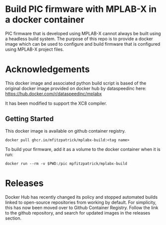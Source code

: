 # Build PIC firmware with MPLAB-X in a docker container
PIC firmware that is developed using MPLAB-X cannot always be built using a
headless build system. The purpose of this repo is to provide a docker image
which can be used to configure and build firmware that is configured using
MPLAB-X project files.

# Acknowledgements
This docker image and associated python build script is based of the original
docker image provided on docker hub by dataspeedinc here:
https://hub.docker.com/r/dataspeedinc/mplabx

It has been modified to support the XC8 compiler.

## Getting Started
This docker image is available on github container registry.
```
docker pull ghcr.io/mfitzpatrick/mplabx-build:<tag name>
```

To build your firmware, add it as a volume to the docker container when it is run:
```
docker run --rm -v $PWD:/pic mpfitzpatrick/mplabx-build
```

# Releases
Docker Hub has recently changed its policy and stopped automated builds linked to open-source
repositories from working by default. For simplicity, this has now been moved over to Github
Container Registry. Follow the link to the github repository, and search for updated images
in the releases section.

